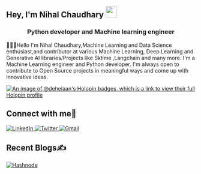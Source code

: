 <!-- Short Introduction -->
<h2 align="left">Hey, I'm Nihal Chaudhary <img src="https://raw.githubusercontent.com/aemmadi/aemmadi/master/wave.gif" width="30"/></h2>
<h3 align="center">Python developer and  Machine learning engineer</h3>
<p>👨🏻‍💻Hello I'm Nihal Chaudhary,Machine Learning and Data Science enthusiast,and contributor at various Machine Learning, Deep Learning and Generative AI libraries/Projects like Sktime ,Langchain and many more. I'm a Machine Learning engineer and Python developer. I'm always open to contribute to Open Source projects in meaningful ways and come up with innovative ideas.</p>
<!-- Socials Links -->

[![An image of @dehelaan's Holopin badges, which is a link to view their full Holopin profile](https://holopin.me/dehelaan)](https://holopin.io/@dehelaan)
<h2 align="left">Connect with me🤝</h2>
<div align="left">
  <a href="https://www.linkedin.com/in/nihal-chaudhary-a8414b281/" target="_blank">
    <img alt="LinkedIn" src="https://img.shields.io/badge/linkedin-%230077B5.svg?style=for-the-badge&logo=linkedin&logoColor=white"/>
  </a>
  <a href="https://x.com/1NihalChaudhary" target="_blank">
    <img alt="Twitter" src="https://img.shields.io/badge/Twitter-%231DA1F2.svg?style=for-the-badge&logo=Twitter&logoColor=white"/>
  </a>
  <a href="nihalchaudhary13112004@gmail.com" target="_blank">
    <img alt="Gmail" src="https://img.shields.io/badge/Gmail-D14836?style=for-the-badge&logo=gmail&logoColor=white"/>
  </a>
</div>

<!-- About Me 
<table align=center>
  <tr>
    <td>
      <ul>
        <li> Currently working on <a href="https://julep.ai">Julep AI</a> -- an <a href="https://github.com/julep-ai/julep">open-source</a> platform for building stateful AI apps
        <li> 🔭 I created <a href="https://deck.rocks">deck.rocks</a> (<a href="https://github.com/creatorrr/deck.rocks">repo</a>)
        <li> 🌱 I’m currently learning <b>HuggingFace diffusers</b>
        <li> 💬 Ask me about <i>python, bert, haskell, julia, motorcycles, dogs and cooking</i>
        <li> 📫 How to reach me <a href="mailto:singh@diwank.name">singh@diwank.name</a>
        <li> 📄 Know about my experiences <a href="https://diwank.name/resume.pdf">in my resume</a>
        <li> 🤗 You can find my huggingface models on <a href="https://huggingface.co/diwank"> my HF hub profile </a>
      </ul>
    </td>
    <td>
      <p align=right><img src="https://quotes-github-readme.vercel.app/api?type=vertical&theme=merko"/></p>
    </td>
  </tr>
</table> -->

<!-- Blogs Links -->
<h2 align="left">Recent Blogs✍️</h2>
<div align="left">
  <a href="https://hashnode.com/@Dehelaan" target="_blank">
    <img alt="Hashnode" src="https://img.shields.io/badge/Hashnode-2962FF?style=for-the-badge&logo=hashnode&logoColor=white"/>
  </a>
</div>

